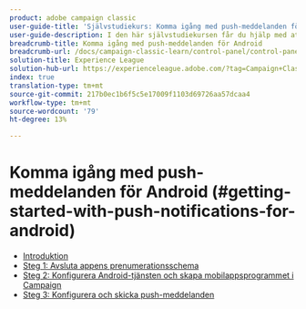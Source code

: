 ```yaml
---
product: adobe campaign classic
user-guide-title: 'Självstudiekurs: Komma igång med push-meddelanden för Android'
user-guide-description: I den här självstudiekursen får du hjälp med att skicka push-meddelanden från Adobe Campaign till en Android-app.
breadcrumb-title: Komma igång med push-meddelanden för Android
breadcrumb-url: /docs/campaign-classic-learn/control-panel/control-panel-overview.html
solution-title: Experience League
solution-hub-url: https://experienceleague.adobe.com/?tag=Campaign+Classic#recommended/solutions/campaign
index: true
translation-type: tm+mt
source-git-commit: 217b0ec1b6f5c5e17009f1103d69726aa57dcaa4
workflow-type: tm+mt
source-wordcount: '79'
ht-degree: 13%

---
```



# Komma igång med push-meddelanden för Android (#getting-started-with-push-notifications-for-android)

+ [Introduktion](/help/tutorial-getting-started-with-push-notifications-for-android/introduction.md)
+ [Steg 1: Avsluta appens prenumerationsschema](/help/tutorial-getting-started-with-push-notifications-for-android/extending-the-app-subscription-schema.md)
+ [Steg 2: Konfigurera Android-tjänsten och skapa mobilappsprogrammet i Campaign](/help/tutorial-getting-started-with-push-notifications-for-android/configuring-an-android-service-in-campaign.md)
+ [Steg 3: Konfigurera och skicka push-meddelanden](/help/tutorial-getting-started-with-push-notifications-for-android/configuring-and-sending-push-notifications.md)

